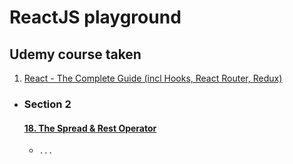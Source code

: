 # ReactJS playground

## Udemy course taken 
 1. [React - The Complete Guide (incl Hooks, React Router, Redux)](https://www.udemy.com/course/react-the-complete-guide-incl-redux/)
 - ### Section 2
      #### [18. The Spread & Rest Operator](https://www.udemy.com/course/react-the-complete-guide-incl-redux/learn/lecture/8211796#overview)
      * `...`
